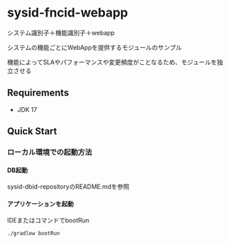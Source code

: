 # sysid-fncid-webapp
システム識別子＋機能識別子＋webapp

システムの機能ごとにWebAppを提供するモジュールのサンプル

機能によってSLAやパフォーマンスや変更頻度がことなるため、モジュールを独立させる

## Requirements
- JDK 17

## Quick Start

### ローカル環境での起動方法

#### DB起動
sysid-dbid-repositoryのREADME.mdを参照

#### アプリケーションを起動
IDEまたはコマンドでbootRun
```sh
./gradlew bootRun
```
